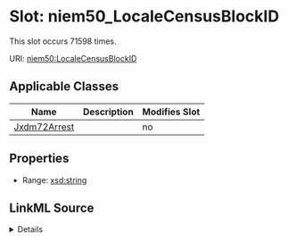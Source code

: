

# Slot: niem50_LocaleCensusBlockID




This slot occurs 71598 times.


URI: [niem50:LocaleCensusBlockID](http://release.niem.gov/niem/niem-core/5.0/LocaleCensusBlockID)



<!-- no inheritance hierarchy -->





## Applicable Classes

| Name | Description | Modifies Slot |
| --- | --- | --- |
| [Jxdm72Arrest](../classes/Jxdm72Arrest.md) |  |  no  |







## Properties

* Range: [xsd:string](http://www.w3.org/2001/XMLSchema#string)







## LinkML Source

<details>

```yaml
name: niem50_LocaleCensusBlockID
from_schema: okns:scales-kg
rank: 1000
slot_uri: niem50:LocaleCensusBlockID
alias: niem50_LocaleCensusBlockID
domain_of:
- jxdm72_Arrest
range: string

```
</details>